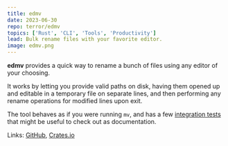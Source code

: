 ```yaml
---
title: edmv
date: 2023-06-30
repo: terror/edmv
topics: ['Rust', 'CLI', 'Tools', 'Productivity']
lead: Bulk rename files with your favorite editor.
image: edmv.png
---
```


**edmv** provides a quick way to rename a bunch of files using any editor of
your choosing.

It works by letting you provide valid paths on disk, having them opened up and
editable in a temporary file on separate lines, and then performing any rename
operations for modified lines upon exit.

The tool behaves as if you were running `mv`, and has a few
[integration tests](https://github.com/mistih/edmv/blob/master/tests/integration.rs)
that might be useful to check out as documentation.

Links: [GitHub](https://github.com/mistih/edmv),
[Crates.io](https://crates.io/crates/edmv)
